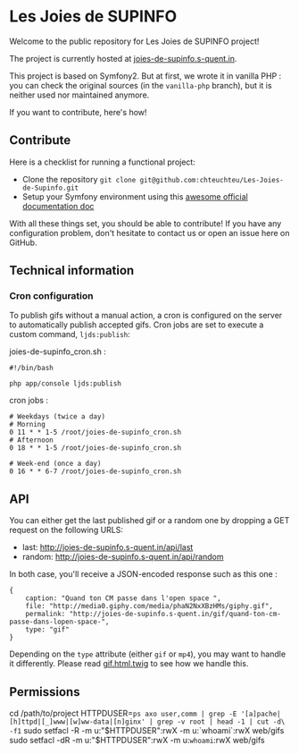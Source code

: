 # Les Joies de SUPINFO
Welcome to the public repository for Les Joies de SUPINFO project!

The project is currently hosted at [joies-de-supinfo.s-quent.in](http://joies-de-supinfo.s-quent.in/).

This project is based on Symfony2. But at first, we wrote it in vanilla PHP :
you can check the original sources (in the `vanilla-php` branch), but it is neither used nor maintained anymore.

If you want to contribute, here's how!

## Contribute
Here is a checklist for running a functional project:

* Clone the repository
        `git clone git@github.com:chteuchteu/Les-Joies-de-Supinfo.git`
* Setup your Symfony environment using this [awesome official documentation doc](http://symfony.com/doc/current/book/installation.html)

With all these things set, you should be able to contribute! If you have any configuration problem, don't hesitate to contact us or open an issue here on GitHub.

## Technical information
### Cron configuration
To publish gifs without a manual action, a cron is configured on the server to automatically publish accepted gifs.
Cron jobs are set to execute a custom command, `ljds:publish`:

joies-de-supinfo_cron.sh :

    #!/bin/bash
    
    php app/console ljds:publish

cron jobs :

	# Weekdays (twice a day)
	# Morning
	0 11 * * 1-5 /root/joies-de-supinfo_cron.sh
	# Afternoon
	0 18 * * 1-5 /root/joies-de-supinfo_cron.sh
	
	# Week-end (once a day)
	0 16 * * 6-7 /root/joies-de-supinfo_cron.sh

## API
You can either get the last published gif or a random one by dropping a GET request on the following URLS:

* last: http://joies-de-supinfo.s-quent.in/api/last
* random: http://joies-de-supinfo.s-quent.in/api/random

In both case, you'll receive a JSON-encoded response such as this one :

	{
		caption: "Quand ton CM passe dans l'open space ",
		file: "http://media0.giphy.com/media/phaN2NxXBzHMs/giphy.gif",
		permalink: "http://joies-de-supinfo.s-quent.in/gif/quand-ton-cm-passe-dans-lopen-space-",
		type: "gif"
	}

Depending on the `type` attribute (either `gif` or `mp4`), you may want to handle it differently. Please read
[gif.html.twig](src/LjdsBundle/Resources/views/Gifs/gif.html.twig) to see how we handle this.

## Permissions
cd /path/to/project
HTTPDUSER=`ps axo user,comm | grep -E '[a]pache|[h]ttpd|[_]www|[w]ww-data|[n]ginx' | grep -v root | head -1 | cut -d\  -f1`
sudo setfacl -R -m u:"$HTTPDUSER":rwX -m u:`whoami`:rwX web/gifs
sudo setfacl -dR -m u:"$HTTPDUSER":rwX -m u:`whoami`:rwX web/gifs
